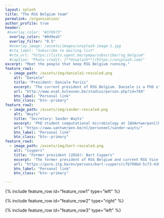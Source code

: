 ```yaml
---
layout: splash
title: "The RSG Belgium team"
permalink: /organisation/
author_profile: true
header:
 #overlay_color: "#378973"
  overlay_color: "#0d9ea5"
  overlay_filter: "0.5"
  #overlay_image: /assets/images/unsplash-image-1.jpg
  #cta_label: "Subscribe to mailing list"
  #cta_url: "https://lists.ugent.be/sympa/subscribe/rsg_belgium"
  #caption: "Photo credit: [**Unsplash**](https://unsplash.com)"
excerpt: "Meet the people that keep RSG Belgium running."
feature_row1:
  - image_path: /assets/img/daniele2-rescaled.png
    alt: "Daniele"
    title: "President: Daniele Parisi"
    excerpt: 'The current president of RSG Belgium. Daniele is a PhD student researching drug-target interaction predictions at the [KU Leuven](https://www.esat.kuleuven.be/stadius/person.php?id=784).'
    url: "http://www.esat.kuleuven.be/stadius/person.php?id=784"
    btn_label: "Personal link"
    btn_class: "btn--primary"
feature_row2:
  - image_path: /assets/img/sander-rescaled.png
    alt: "Wuyts"
    title: "Secretary: Sander Wuyts"
    excerpt: 'PhD student computational microbiology at [@UAntwerpen](https://www.uantwerpen.be/en/rg/endemic/research/research-topics/lab-of-applied-micro/) (Lab of @SarahLebeer) and [@VUBrussel](http://imdo.vub.ac.be/). Also, secretary @RSGBelgium, volleyball player, and snowboarder.'
    url: "https://www.uantwerpen.be/nl/personeel/sander-wuyts/"
    btn_label: "Personal link"
    btn_class: "btn--primary"
feature_row3:
  - image_path: /assets/img/bart-rescaled.png
    alt: "Cuypers"
    title: "Former president (2016): Bart Cuypers"
    excerpt: 'The former president of RSG Belgium and current RSG Vice-Chair Europe, Bart is a PhD student at the ADReM Data Lab [@UAntwerpen](https://www.uantwerpen.be/en/staff/bart-cuypers/) and the Molecular Parasitology Unit in the [Institute of Tropical Medicine](https://pure.itg.be/en/persons/bart-cuypers(cfb799bd-5cf3-430c-a64f-b32e6e09ba45).html).'
    url: "https://pure.itg.be/en/persons/bart-cuypers(cfb799bd-5cf3-430c-a64f-b32e6e09ba45).html"
    btn_label: "Personal link"
    btn_class: "btn--primary"

---
```

{% include feature_row id="feature_row1" type="left" %}

{% include feature_row id="feature_row2" type="right" %}

{% include feature_row id="feature_row3" type="left" %}
